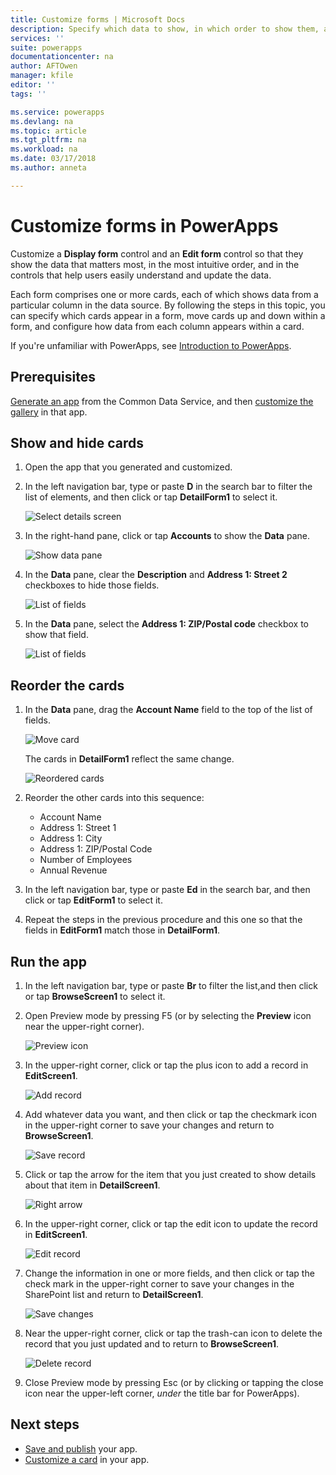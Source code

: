 ```yaml
---
title: Customize forms | Microsoft Docs
description: Specify which data to show, in which order to show them, and in which controls.
services: ''
suite: powerapps
documentationcenter: na
author: AFTOwen
manager: kfile
editor: ''
tags: ''

ms.service: powerapps
ms.devlang: na
ms.topic: article
ms.tgt_pltfrm: na
ms.workload: na
ms.date: 03/17/2018
ms.author: anneta

---
```

# Customize forms in PowerApps
Customize a **Display form** control and an **Edit form** control so that they show the data that matters most, in the most intuitive order, and in the controls that help users easily understand and update the data.

Each form comprises one or more cards, each of which shows data from a particular column in the data source. By following the steps in this topic, you can specify which cards appear in a form, move cards up and down within a form, and configure how data from each column appears within a card.

If you're unfamiliar with PowerApps, see [Introduction to PowerApps](getting-started.md).

## Prerequisites
[Generate an app](data-platform-create-app.md) from the Common Data Service, and then [customize the gallery](customize-layout-sharepoint.md) in that app.

## Show and hide cards
1. Open the app that you generated and customized.

1. In the left navigation bar, type or paste **D** in the search bar to filter the list of elements, and then click or tap **DetailForm1** to select it.

    ![Select details screen](./media/customize-forms-sharepoint/select-detailform.png)

1. In the right-hand pane, click or tap **Accounts** to show the **Data** pane.

    ![Show data pane](./media/customize-forms-sharepoint/show-data-pane.png)

1. In the **Data** pane, clear the **Description** and **Address 1: Street 2** checkboxes to hide those fields.

    ![List of fields](./media/customize-forms-sharepoint/hide-fields.png)

1.  In the **Data** pane, select the **Address 1: ZIP/Postal code** checkbox to show that field.

    ![List of fields](./media/customize-forms-sharepoint/show-field.png)

## Reorder the cards
1. In the **Data** pane, drag the **Account Name** field to the top of the list of fields.

    ![Move card](./media/customize-forms-sharepoint/move-card.png)

    The cards in **DetailForm1** reflect the same change.

    ![Reordered cards](./media/customize-forms-sharepoint/reordered-card.png)

1. Reorder the other cards into this sequence:

    - Account Name
    - Address 1: Street 1
    - Address 1: City
    - Address 1: ZIP/Postal Code
    - Number of Employees
    - Annual Revenue

1. In the left navigation bar, type or paste **Ed** in the search bar, and then click or tap **EditForm1** to select it.

1. Repeat the steps in the previous procedure and this one so that the fields in **EditForm1** match those in **DetailForm1**.

## Run the app
1. In the left navigation bar, type or paste **Br** to filter the list,and then click or tap **BrowseScreen1** to select it.

2. Open Preview mode by pressing F5 (or by selecting the **Preview** icon near the upper-right corner).

    ![Preview icon](./media/customize-forms-sharepoint/open-preview.png)

3. In the upper-right corner, click or tap the plus icon to add a record in **EditScreen1**.

    ![Add record](./media/customize-forms-sharepoint/add-record.png)

4. Add whatever data you want, and then click or tap the checkmark icon in the upper-right corner to save your changes and return to **BrowseScreen1**.

    ![Save record](./media/customize-forms-sharepoint/save-record.png)

5. Click or tap the arrow for the item that you just created to show details about that item in **DetailScreen1**.  

    ![Right arrow](./media/customize-forms-sharepoint/right-arrow.png)

6. In the upper-right corner, click or tap the edit icon to update the record in **EditScreen1**.

    ![Edit record](./media/customize-forms-sharepoint/edit-record.png)

7. Change the information in one or more fields, and then click or tap the check mark in the upper-right corner to save your changes in the SharePoint list and return to **DetailScreen1**.  

    ![Save changes](./media/customize-forms-sharepoint/save-record.png)

8. Near the upper-right corner, click or tap the trash-can icon to delete the record that you just updated and to return to **BrowseScreen1**.

    ![Delete record](./media/customize-forms-sharepoint/delete-record.png)

9. Close Preview mode by pressing Esc (or by clicking or tapping the close icon near the upper-left corner, *under* the title bar for PowerApps).

## Next steps
- [Save and publish](save-publish-app.md) your app.
- [Customize a card](customize-card.md) in your app.
